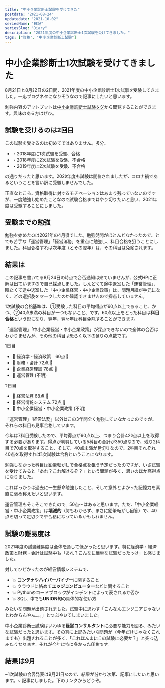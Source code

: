 ```yaml
---
title: "中小企業診断士試験を受けてきた"
postdate: "2021-08-24"
updatedate: "2021-10-02"
seriesName: "日記"
seriesSlug: "Diary"
description: "2021年度の中小企業診断士1次試験を受けてきました。"
tags: ["資格", "中小企業診断士試験"]
---
```


# 中小企業診断士1次試験を受けてきました

8月21日と8月22日の2日間、2021年度の中小企業診断士1次試験を受験してきました。一応ブログネタになりそうなので記事にしたいと思います。

勉強内容のアウトプットは[中小企業診断士試験タグ](http://localhost:8000/tag/%E4%B8%AD%E5%B0%8F%E4%BC%81%E6%A5%AD%E8%A8%BA%E6%96%AD%E5%A3%AB%E8%A9%A6%E9%A8%93/page/1/)から閲覧することができます。興味のある方はぜひ。

## 試験を受けるのは2回目

この試験を受けるのは初めてではありません。多分、

- ・2018年度に1次試験を受験、合格
- ・2018年度に2次試験を受験、不合格
- ・2019年度に2次試験を受験、不合格

の通りだったと思います。2020年度も試験は開催されましたが、コロナ禍であるということを言い訳に受験しませんでした。

正直なところ、資格取得に対するモチベーションはあまり残っていないのですが、一度勉強し始めたことなので試験合格まではやり切りたいと思い、2021年度は受験することにしました。

## 受験までの勉強

勉強を始めたのは2021年の4月頃でした。勉強時間がほとんどなかったので、とても苦手な「運営管理」「経営法務」を重点に勉強し、科目合格を狙うことにしました。科目合格すれば次年度（とその翌年）は、その科目は免除されます。

## 結果は

この記事を書いてる8月24日の時点で合否通知は来ていませんが、公式HPに正解は出ていますので自己採点しました。しんどくて途中退室した「運営管理」、眠たくて途中退室した「中小企業経営・中小企業政策」は、問題用紙が手元になく、どの選択肢をマークしたのか確認できませんので採点していません。

1次試験の合格基準は、①受験した科目の平均得点が60点以上であること、かつ、②40点未満の科目が一つもないこと、です。60点以上をとった科目は**科目合格**という形になり、翌年、翌々年は科目免除することができます。

「運営管理」「中小企業経営・中小企業政策」が採点できないので全体の合否はわかりませんが、その他の科目は恐らく以下の通りの点数です。

1日目
- 📄 経済学・経済政策　60点 💮
- 📄 財務・会計  72点 💮
- 📄 企業経営理論 78点 💮
- 📄 運営管理 (不明)

2日目
- 📄 経営法務 68点 💮
- 📄 経営情報システム 72点 💮
- 📄 中小企業経営・中小企業政策 (不明)

「運営管理」「経営法務」以外はこの3年間全く勉強していなかったのですが、それらの科目も見事合格しています。

今年は7科目受験したので、平均得点が60点以上、つまり合計420点以上を取得する必要があります。得点が判明している5科目の合計が350点なので、残り2科目で70点を取得すること、そして、40点未満が足切りなので、2科目それぞれ40点を取得すれば1次試験は合格ということになります。

勉強しなかった科目は鉛筆転がしで合格点を狙う予定だったのですが、いざ試験を受けてみると「あれ？これ解けるぞ？」という問題が多く、思いのほか高得点になりました。

こればっかりは過去に一生懸命勉強したこと、そして意外とよかった記憶力を素直に褒め称えたいと思います。

運営管理もそこそこできたので、50点～はあると思います。ただ、「中小企業経営・中小企業政策」は**壊滅的**（何もわからず、まさに鉛筆転がし回答）で、40点を切って足切りで不合格になっているかもしれません。

## 試験の難易度は

2021年度の試験難易度は全体を通して低かったと思います。特に経済学・経済政策と財務・会計は試験中も「あれ？こんなに簡単な試験だったっけ」と感じました。

対してひどかったのが経営情報システムで、

- 💥 **コンテナ**や**ハイパーバイザー**に関すること
- 💥 クラウドに絡めて**エッジコンピューター**などに関すること
- 💥 Pythonのコードブロックがインデントによって表されるか否か
- 💥 SQL、中でも**UNION句**の具体的な使い方

みたいな問題が出題されました。試験中に思わず「こんなんエンジニアじゃないとわからんやん。。。」とつぶやいてしまいました。

中小企業診断士試験はいわゆる**経営コンサルタント**に必要な能力を図る、みたいな試験だったと思います。その割に上記みたいな問題が（今年だけじゃなくこれまでも）出題されることが多く、「これほんまにこの試験に必要か？」と突っ込みたくなります。それが今年は特に多かった印象です。

## 結果は9月

~1次試験の合否発表は9月21日なので、結果が分かり次第、記事にしたいと思います。~ 記事にしました。下のリンクからどうぞ。
